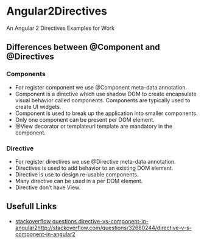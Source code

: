 # Angular2Directives
An Angular 2 Directives Examples for Work


## Differences between @Component and @Directives 
### Components

* For register component we use @Component meta-data annotation.
* Component is a directive which use shadow DOM to create encapsulate visual behavior called components. Components are typically used to create UI widgets.
* Component is used to break up the application into smaller components.
* Only one component can be present per DOM element.
* @View decorator or templateurl template are mandatory in the component.


### Directive

* For register directives we use @Directive meta-data annotation.
* Directives is used to add behavior to an existing DOM element.
* Directive is use to design re-usable components.
* Many directive can be used in a per DOM element.
* Directive don’t have View.

## Usefull Links
* [stackoverflow questions directive-vs-component-in-angular2]()http://stackoverflow.com/questions/32680244/directive-v-s-component-in-angular2
